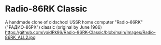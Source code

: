# Radio-86RK Classic
 A handmade clone of oldschool USSR home computer "Radio-86RK" ("РАДИО-86РК") сlassic (original by June 1986) 
https://github.com/voidRk86/Radio-86RK-Classic/blob/main/Images/Radio-86RK_ALL2.jpg
